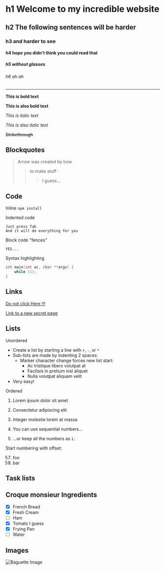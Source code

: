 # h1 Welcome to my incredible website
## h2 The following sentences will be harder
### h3 and harder to see
#### h4 hope you didn't think you could read that
##### h5 without glasses
###### h6 ah ah

***

__This is bold text__

**This is also bold text**

*This is italic text*

_This is also italic text_

~~Strikethrough~~

## Blockquotes

> Arrow was created by bow
>> to make stuff
>>>  I guess...

## Code

Inline `npm install`

Indented code

    Just press Tab
    And it will do everything for you

Block code "fences"

```
YES...
```

Syntax highlighting

```c
int main(int ac, char **argv) {
    while (1);
}
```

## Links

[Do not click Here !!!](https://www.youtube.com/watch?v=48rz8udZBmQ)

[Link to a new secret page](special-link.md)

## Lists

Unordered

+ Create a list by starting a line with `+`, `-`, or `*`
+ Sub-lists are made by indenting 2 spaces:
  - Marker character change forces new list start:
    * Ac tristique libero volutpat at
    + Facilisis in pretium nisl aliquet
    - Nulla volutpat aliquam velit
+ Very easy!

Ordered

1. Lorem ipsum dolor sit amet
2. Consectetur adipiscing elit
3. Integer molestie lorem at massa


1. You can use sequential numbers...
1. ...or keep all the numbers as `1.`

Start numbering with offset:

57. foo
1. bar


## Task lists

## Croque monsieur Ingredients

- [x] French Bread
- [x] Fresh Cream
- [ ] Ham
- [x] Tomato I guess
- [x] Frying Pan
- [ ] Water

## Images

![Baguette Image](https://www.google.com/url?sa=i&url=https%3A%2F%2Fwww.saveur.com%2Farticle%2FRecipes%2FFour-Hour-Baguette%2F&psig=AOvVaw0kcBhqOgFGFUNPBBuEUaJ8&ust=1664685321177000&source=images&cd=vfe&ved=0CAwQjRxqFwoTCOim25uavvoCFQAAAAAdAAAAABAK "The baguette")